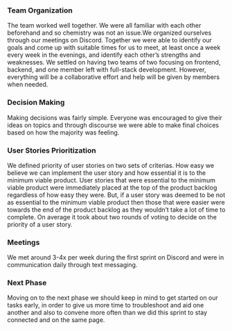 ### **Team Organization**


The team worked well together. We were all familiar with each other beforehand and so chemistry was not an issue.We organized ourselves through our meetings on Discord. Together we were able to identify our goals and come up with suitable times for us to meet, at least once a week every week in the evenings, and identify each other’s strengths and weaknesses. We settled on having two teams of two focusing on frontend, backend, and one member left with full-stack development. However, everything will be a collaborative effort and help will be given by members when needed.

### **Decision Making**


Making decisions was fairly simple. Everyone was encouraged to give their ideas on topics and through discourse we were able to make final choices based on how the majority was feeling. 

### **User Stories Prioritization**


We defined priority of user stories on two sets of criterias. How easy we believe we can implement the user story and how essential it is to the minimum viable product. User stories that were essential to the minimum viable product were immediately placed at the top of the product backlog regardless of how easy they were. But, if a user story was deemed to be not as essential to the minimum viable product then those that were easier were towards the end of the product backlog as they wouldn’t take a lot of time to complete. On average it took about two rounds of voting to decide on the priority of a user story.

### **Meetings**


We met around 3-4x per week during the first sprint on Discord and were in communication daily through text messaging.

### **Next Phase**


Moving on to the next phase we should keep in mind to get started on our tasks early, in order to give us more time to troubleshoot and aid one another and also to convene more often than we did this sprint to stay connected and on the same page.

